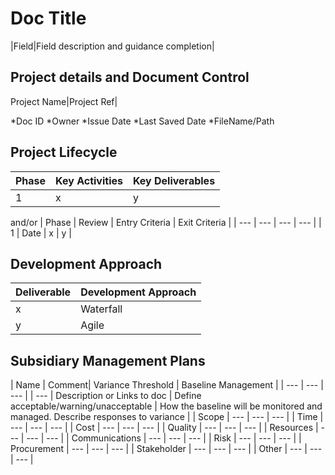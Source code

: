 # Doc Title

|Field|Field description and guidance completion|

## Project details and Document Control
Project Name|Project Ref|

*Doc ID
*Owner
*Issue Date
*Last Saved Date
*FileName/Path

## Project Lifecycle
| Phase | Key Activities | Key Deliverables |
| --- | --- | --- |
| 1 | x | y|
and/or
| Phase | Review | Entry Criteria | Exit Criteria |
| --- | --- | --- | --- |
| 1 | Date | x | y |

## Development Approach
| Deliverable | Development Approach |
| --- | --- |
| x | Waterfall |
| y | Agile |

## Subsidiary Management Plans
| Name | Comment| Variance Threshold | Baseline Management |
| --- | --- | --- |
| --- | Description or Links to doc | Define acceptable/warning/unacceptable | How the baseline will be monitored and managed. Describe responses to variance |
| Scope | --- | --- | --- |
| Time | --- | --- | --- |
| Cost | --- | --- | --- |
| Quality | --- | --- | --- |
| Resources | --- | --- | --- |
| Communications | --- | --- | --- |
| Risk | --- | --- | --- |
| Procurement | --- | --- | --- |
| Stakeholder | --- | --- | --- |
| Other | --- | --- | --- |

